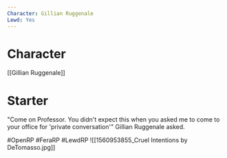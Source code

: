 ```yaml
---
Character: Gillian Ruggenale
Lewd: Yes
---
```

# Character
[[Gillian Ruggenale]]

# Starter
"Come on Professor. You didn't expect this when you asked me to come to your office for 'private conversation'" Gillian Ruggenale asked.

#OpenRP #FeraRP #LewdRP 
![[1560953855_Cruel Intentions by DeTomasso.jpg]]